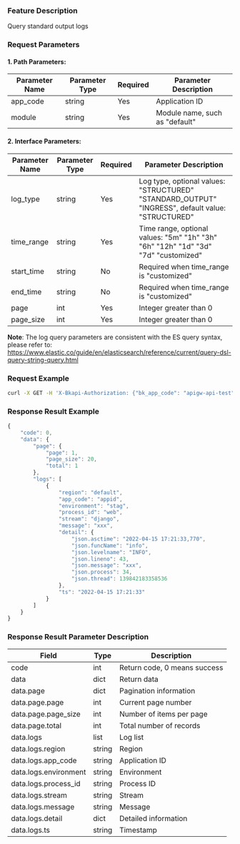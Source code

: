 ### Feature Description
Query standard output logs

### Request Parameters

#### 1. Path Parameters:

|   Parameter Name   |    Parameter Type  |  Required  |     Parameter Description     |
| ------------ | ------------ | ------ | ---------------- |
| app_code   | string | Yes | Application ID |
| module   | string | Yes | Module name, such as "default" |

#### 2. Interface Parameters:

| Parameter Name              | Parameter Type | Required | Parameter Description                                                             |
|-----------------------|----------|-----|------------------------------------------------------------------|
| log_type              | string   | Yes   | Log type, optional values: "STRUCTURED" "STANDARD_OUTPUT" "INGRESS", default value: "STRUCTURED" |
| time_range            | string   | Yes   | Time range, optional values: "5m" "1h" "3h" "6h" "12h" "1d" "3d" "7d" "customized" |
| start_time            | string   | No   | Required when time_range is "customized"                                |
| end_time              | string   | No   | Required when time_range is "customized"                |
| page              | int   | Yes   | Integer greater than 0               |
| page_size              | int   | Yes   | Integer greater than 0                |

**Note**: The log query parameters are consistent with the ES query syntax, please refer to: https://www.elastic.co/guide/en/elasticsearch/reference/current/query-dsl-query-string-query.html

### Request Example
```bash
curl -X GET -H 'X-Bkapi-Authorization: {"bk_app_code": "apigw-api-test", "bk_app_secret": "***"}' --insecure 'https://bkapi.example.com/api/bkpaas3/prod/system/applications/{app_code}/modules/{module}/log/structured/list/?time_range=1h'
```

### Response Result Example
```javascript
{
    "code": 0,
    "data": {
        "page": {
            "page": 1,
            "page_size": 20,
            "total": 1
        },
        "logs": [
            {
                "region": "default",
                "app_code": "appid",
                "environment": "stag",
                "process_id": "web",
                "stream": "django",
                "message": "xxx",
                "detail": {
                    "json.asctime": "2022-04-15 17:21:33,770",
                    "json.funcName": "info",
                    "json.levelname": "INFO",
                    "json.lineno": 43,
                    "json.message": "xxx",
                    "json.process": 34,
                    "json.thread": 139842183358536
                },
                "ts": "2022-04-15 17:21:33"
            }
        ]
    }
}
```

### Response Result Parameter Description

| Field |   Type |  Description |
| ------ | ------ | ------ |
| code | int | Return code, 0 means success |
| data | dict | Return data |
| data.page | dict | Pagination information |
| data.page.page | int | Current page number |
| data.page.page_size | int | Number of items per page |
| data.page.total | int | Total number of records |
| data.logs | list | Log list |
| data.logs.region | string | Region |
| data.logs.app_code | string | Application ID |
| data.logs.environment | string | Environment |
| data.logs.process_id | string | Process ID |
| data.logs.stream | string | Stream |
| data.logs.message | string | Message |
| data.logs.detail | dict | Detailed information |
| data.logs.ts | string | Timestamp |